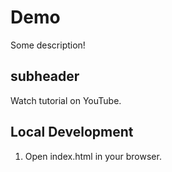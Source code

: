 # Demo

Some description!

## subheader

Watch tutorial on YouTube. 

## Local Development

1. Open index.html in your browser.
